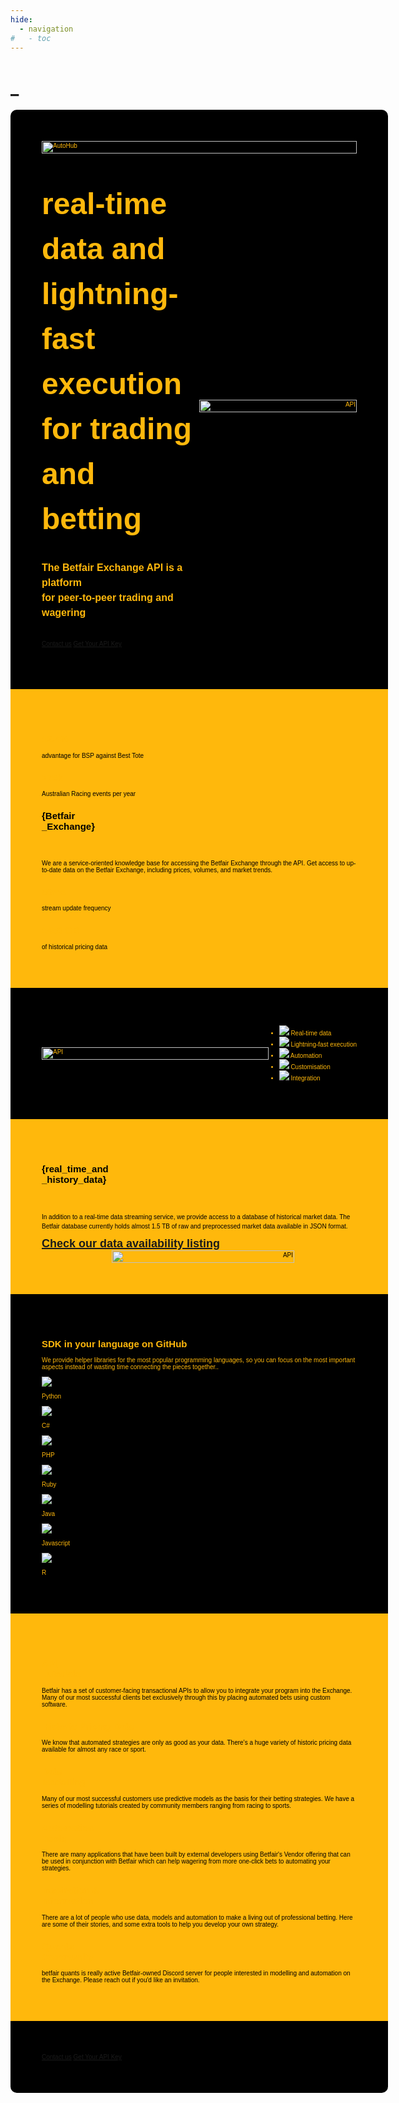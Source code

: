 ```yaml
---
hide:
  - navigation
#   - toc
---
```


<!-- hide text header for img header -->
<style> .md-typeset h1 { display: none; } </style>
    
# _

<div style="background-color:black; color:#ffb80c; font-family:Arial; font-size:10px; display: flex; justify-content: space-between; align-items: center; padding:50px 50px 0 50px;border-radius:10px 10px 0 0; width: 100%;">
    <img src="/img/automationHubHero.gif" alt="AutoHub" style="width: 100%; height: 100%;">
</div>

<div style="background-color:black; color:#ffb80c; font-family:Arial; font-size:10px; display: flex; justify-content: space-between; align-items: center; padding:0 50px 50px 50px; width: 100%;">
    <div style="flex: 1; font-size: 10px; line-height: 1.5;">
        <br>
        <br>
        <br>
        <b><font size="10rem">real-time data and</font></b><br>
        <b><font size="10rem">lightning-fast execution</font></b><br>
        <b><font size="10rem">for trading and betting</font></b><br>
        <br>
        <br>
        <b><font size="3rem">The Betfair Exchange API is a platform </font></b><br>
        <b><font size="3rem">for peer-to-peer trading and wagering</font></b><br>
        <br>
        <br>
        <a href="mailto:automation@betfair.com.au" class="btn btn-human fadeInUp animate">Contact us</a>
        <a href="https://betfair-datascientists.github.io/api/apiappkey/" class="btn btn-human fadeInUp animate">Get Your API Key</a>
        <br>
        <br>
    </div>
    <div style="flex: 1; text-align: right;">
        <img src="/modelling/img/API1.gif" alt="API" style="width: 100%; height: 100%;">
    </div>
</div>

<div style="background-color:#ffb80c; color:black; font-family:Arial; font-size:10px; display: flex; justify-content: space-between; align-items: center; padding:50px; width: 100%;">
    <div class="grid-container">
        <div class="grid-item"">
          <h2 style="color: #ffb80c;">12.4%</h2>
          <p>advantage for BSP against Best Tote</p>
        </div>
        <div class="grid-item">
          <h2 style="color: #ffb80c;">>76k</h2>
          <p>Australian Racing events per year</p>
        </div>
        <div class="grid-item-side grid-item-large">
          <h2>{Betfair<br>_Exchange}</h2>
          </br>
          </br>
          <p>We are a service-oriented knowledge base for accessing the Betfair Exchange through the API. Get access to up-to-date data on the Betfair Exchange, including prices, volumes, and market trends.</p>
        </div>
        <div class="grid-item">
          <h2 style="color: #ffb80c;">50ms</h2>
          <p>stream update frequency</p>
        </div>
        <div class="grid-item">
          <h2 style="color: #ffb80c;">1450 GB</h2>
          <p>of historical pricing data</p>
        </div>
    </div>
</div>


<div style="background-color:black; color:#ffb80c; font-family:Arial; font-size:10px; display: flex; justify-content: space-between; align-items: center; padding:50px; width: 100%;">
    <div style="flex: 1; text-align: left;">
        <img id="default-image" src="/img/List1.png" alt="API" style="width: 100%; height: 100%;">
    </div>
    <ul class="selectable-list">
      <li>
        <div class="list-item selected" onclick="selectItem(this);">
          <img src="/img/List1.png">
          <span>Real-time data</span>
        </div>
      </li>
      <li>
        <div class="list-item" onclick="selectItem(this);">
          <img src="/img/List2.png">
          <span>Lightning-fast execution</span>
        </div>
      </li>
      <li>
        <div class="list-item" onclick="selectItem(this);">
          <img src="/img/List3.png">
          <span>Automation</span>
        </div>
      </li>
      <li>
        <div class="list-item" onclick="selectItem(this);">
          <img src="/img/List4.png">
          <span>Customisation</span>
        </div>
      </li>
      <li>
        <div class="list-item" onclick="selectItem(this);">
          <img src="/img/List5.png">
          <span>Integration</span>
        </div>
      </li>
    </ul>
</div>

<div style="background-color:#ffb80c; color:black; font-family:Arial; font-size:10px; display: flex; justify-content: space-between; align-items: center; padding:50px; width: 100%;">
    <div class="grid-container-left">
        <div class="grid-item-side grid-item-large-left">
          <h2>{real_time_and<br>_history_data}</h2>
          </br>
          </br>
          <p style="line-height: 1.5;">In addition to a real-time data streaming service, we provide access to a database of historical market data. The Betfair database currently holds almost 1.5 TB of raw and preprocessed market data available in JSON format.</p>
          <a href="https://historicdata.betfair.com/#/home" style="font-size: 18px;text-decoration: underline; font-weight: bold;text-decoration-thickness: 2px;">Check our data availability listing</a>
        </div>
        <div class="grid-item" style="background-color: #ffb80c; border-color:#ffb80c; padding-right: 100px">
          <div style="flex: 1; text-align: right">
              <img src="/modelling/img/API3.gif" alt="API" style="width: 85%; height: 85%;">
          </div>
        </div>
    </div>
</div>

<div style="background-color:black; color:#ffb80c; font-family:Arial; font-size:10px; display: flex; justify-content: space-between; align-items: center; padding:50px; width: 100%;">
    <div class="grid-container-languages">
        <div class="grid-item-languages">
            <h2>SDK in your language on GitHub</h2></a>
            <p>We provide helper libraries for the most popular programming languages, so you can focus on the most important aspects instead of wasting time connecting the pieces together..</p>
        </div>
        <div class="grid-item-languages">
            <img src="https://cdn.jsdelivr.net/gh/devicons/devicon/icons/python/python-original-wordmark.svg" />
            <p>Python</p>
        </div>
        <div class="grid-item-languages">
            <img src="https://cdn.jsdelivr.net/gh/devicons/devicon/icons/csharp/csharp-plain.svg" />
            <p>C#</p>
        </div>
        <div class="grid-item-languages">
            <img src="https://cdn.jsdelivr.net/gh/devicons/devicon/icons/php/php-plain.svg" />
            <p>PHP</p>
        </div>
        <div class="grid-item-languages">
            <img src="https://cdn.jsdelivr.net/gh/devicons/devicon/icons/ruby/ruby-plain.svg" />
            <p>Ruby</p>
        </div>
        <div class="grid-item-languages">
            <img src="https://cdn.jsdelivr.net/gh/devicons/devicon/icons/java/java-original.svg" />
            <p>Java</p>
        </div>
        <div class="grid-item-languages">
            <img src="https://cdn.jsdelivr.net/gh/devicons/devicon/icons/javascript/javascript-plain.svg" />
            <p>Javascript</p>
        </div>
        <div class="grid-item-languages">
            <img src="https://cdn.jsdelivr.net/gh/devicons/devicon/icons/rstudio/rstudio-plain.svg" />
            <p>R</p>
        </div>
    </div>
</div>

<div style="background-color:#ffb80c; color:black; font-family:Arial; font-size:10px; display: flex; justify-content: space-between; align-items: center; padding:50px; width: 100%;">
    <div class="grid-container-centre">
        <div class="grid-item">
            <a href="https://betfair-datascientists.github.io/api/apiResources/" style="color: #ffb80c;"><h2>API </br>Tutorials</h2></a>
            <p>Betfair has a set of customer-facing transactional APIs to allow you to integrate your program into the Exchange. Many of our most successful clients bet exclusively through this by placing automated bets using custom software.</p>
        </div>
        <div class="grid-item">
            <a href="https://betfair-datascientists.github.io/historicData/dataSources/" style="color: #ffb80c;"><h2>Historic Pricing Data</h2></a>
            <p>We know that automated strategies are only as good as your data. There’s a huge variety of historic pricing data available for almost any race or sport.</p>
        </div>
        <div class="grid-item">
            <a href="https://betfair-datascientists.github.io/modelling/howToModel/" style="color: #ffb80c;"><h2>Data </br>Modelling</h2></a>
            <p>Many of our most successful customers use predictive models as the basis for their betting strategies. We have a series of modelling tutorials created by community members ranging from racing to sports.</p>
        </div>
        <div class="grid-item">
            <a href="https://betfair-datascientists.github.io/autoTools/overview/" style="color: #ffb80c;"><h2>Automation</br> Tools</h2></a>
            <p>There are many applications that have been built by external developers using Betfair's Vendor offering that can be used in conjunction with Betfair which can help wagering from more one-click bets to automating your strategies.</p>
        </div>
        <div class="grid-item">
            <a href="https://www.youtube.com/playlist?list=PLvw8KRdyfOY19ys_5lpSpcbjpy_PBoZEZ" style="color: #ffb80c;"><h2>Inspiration & </br>Information</h2></a>
            <p>There are a lot of people who use data, models and automation to make a living out of professional betting. Here are some of their stories, and some extra tools to help you develop your own strategy.</p>
        </div>
        <div class="grid-item">
            <a href="https://discord.gg/gnY7aVUMfX" style="color: #ffb80c;"><h2>Quants</br>Community</h2></a>
            <p>betfair quants is really active Betfair-owned Discord server for people interested in modelling and automation on the Exchange. Please reach out if you'd like an invitation.</p>
        </div>
    </div>
</div>



<div style="background-color:black; color:#ffb80c; font-family:Arial; font-size:10px; display: flex; justify-content: space-between; align-items: center; padding:0 50px 50px 50px; width: 100%;border-radius: 0 0 10px 10px;">
    <div style="flex: 1; font-size: 10px; line-height: 1.5; padding: 50px 0 0 0 ;">
        <a href="mailto:automation@betfair.com.au" class="btn btn-human fadeInUp animate">Contact us</a>
        <a href="https://betfair-datascientists.github.io/api/apiappkey/" class="btn btn-api fadeInUp animate">Get Your API Key</a>
    </div>
</div>

<!-- <div class="image-box" style="background-color:#ffb80c;display: flex; justify-content: space-between; align-items: center;">
  <img class="image" src="/img/BetfairIcon.jpg" alt="Play Your Way" style="width: 100%; height: 100%; object-fit: cover;">
  <div class="caption hover">Empower your betting strategies with real-time data and lightning-fast execution using the Betfair API.</div>
</div>
 -->
<link rel="stylesheet" href="https://cdn.jsdelivr.net/gh/devicons/devicon@v2.15.1/devicon.min.css">